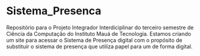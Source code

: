# Sistema_Presenca
Repositório para o Projeto Integrador Interdiciplinar do terceiro semestre de Ciência da Computação do Instituto Mauá de Tecnologia. Estamos criando um site para acessar o Sistema de Presença digital com o propósito de substituir o sistema de presença que utiliza papel para um de forma digital.
